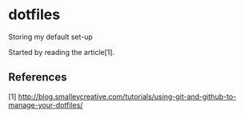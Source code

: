 # dotfiles
Storing my default set-up

Started by reading the article[1].

## References

[1] http://blog.smalleycreative.com/tutorials/using-git-and-github-to-manage-your-dotfiles/
